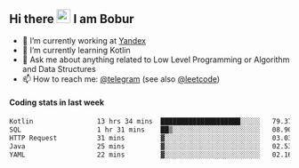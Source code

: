 ## Hi there <img src="https://media.giphy.com/media/hvRJCLFzcasrR4ia7z/giphy.gif" width="25px" height="25px"> I am Bobur

- 💼 I’m currently working at [Yandex](https://yandex.ru/)
- 🌱 I’m currently learning Kotlin
- 💬 Ask me about anything related to Low Level Programming or Algorithm and Data Structures
- 📫 How to reach me: [@telegram](https://t.me/octoant) (see also [@leetcode](https://leetcode.com/octoant/))    

#### Coding stats in last week

<!--START_SECTION:waka-->

```txt
Kotlin                13 hrs 34 mins  ████████████████████░░░░░   79.37 %
SQL                   1 hr 31 mins    ██▒░░░░░░░░░░░░░░░░░░░░░░   08.90 %
HTTP Request          31 mins         ▓░░░░░░░░░░░░░░░░░░░░░░░░   03.03 %
Java                  25 mins         ▓░░░░░░░░░░░░░░░░░░░░░░░░   02.53 %
YAML                  22 mins         ▓░░░░░░░░░░░░░░░░░░░░░░░░   02.16 %
```

<!--END_SECTION:waka-->
